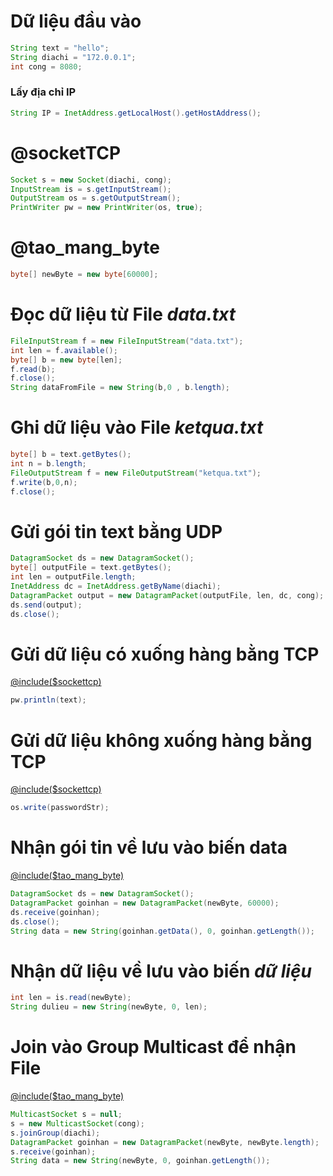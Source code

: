 # Dữ liệu đầu vào
```java
String text = "hello";
String diachi = "172.0.0.1";
int cong = 8080;
```
### Lấy địa chỉ IP
```java
String IP = InetAddress.getLocalHost().getHostAddress();
```
# @socketTCP
```java
Socket s = new Socket(diachi, cong);
InputStream is = s.getInputStream();
OutputStream os = s.getOutputStream();
PrintWriter pw = new PrintWriter(os, true);
```
# @tao_mang_byte
```java
byte[] newByte = new byte[60000];
```

# Đọc dữ liệu từ File *data.txt*
```java
FileInputStream f = new FileInputStream("data.txt");
int len = f.available();
byte[] b = new byte[len];
f.read(b);
f.close();
String dataFromFile = new String(b,0 , b.length);
```

# Ghi dữ liệu vào File *ketqua.txt*
```java
byte[] b = text.getBytes();
int n = b.length;
FileOutputStream f = new FileOutputStream("ketqua.txt");
f.write(b,0,n);
f.close();
```

# Gửi gói tin text bằng UDP
```java
DatagramSocket ds = new DatagramSocket();
byte[] outputFile = text.getBytes();
int len = outputFile.length;
InetAddress dc = InetAddress.getByName(diachi);
DatagramPacket output = new DatagramPacket(outputFile, len, dc, cong);
ds.send(output);
ds.close();
```

# Gửi dữ liệu có xuống hàng bằng TCP
[@include($sockettcp)](#sockettcp)
```java
pw.println(text);
```

# Gửi dữ liệu không xuống hàng bằng TCP
[@include($sockettcp)](#sockettcp)
```java
os.write(passwordStr);
```

# Nhận gói tin về lưu vào biến data
[@include($tao_mang_byte)](#tao_mang_bye)
```java
DatagramSocket ds = new DatagramSocket();
DatagramPacket goinhan = new DatagramPacket(newByte, 60000);
ds.receive(goinhan);
ds.close();
String data = new String(goinhan.getData(), 0, goinhan.getLength());
```

# Nhận dữ liệu về lưu vào biến *dữ liệu*

```java
int len = is.read(newByte);
String dulieu = new String(newByte, 0, len);
```
# Join vào Group Multicast để nhận File
[@include($tao_mang_byte)](#tao_mang_bye)
```java
MulticastSocket s = null;
s = new MulticastSocket(cong);
s.joinGroup(diachi);
DatagramPacket goinhan = new DatagramPacket(newByte, newByte.length);
s.receive(goinhan);
String data = new String(newByte, 0, goinhan.getLength());
